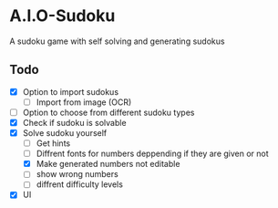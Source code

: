 # A.I.O-Sudoku
A sudoku game with self solving and generating sudokus

## Todo
- [x] Option to import sudokus
  - [ ] Import from image (OCR)
- [ ] Option to choose from different sudoku types
- [x] Check if sudoku is solvable
- [x] Solve sudoku yourself
  - [ ] Get hints
  - [ ] Diffrent fonts for numbers deppending if they are given or not
  - [x] Make generated numbers not editable
  - [ ] show wrong numbers
  - [ ] diffrent difficulty levels  
- [X] UI 